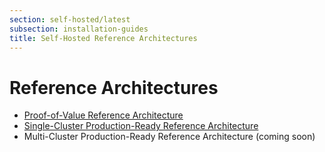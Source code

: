 ```yaml
---
section: self-hosted/latest
subsection: installation-guides
title: Self-Hosted Reference Architectures
---
```


<script context="module">
  export const prerender = true;
</script>

# Reference Architectures

- [Proof-of-Value Reference Architecture](./reference-architecture/proof-of-value)
- [Single-Cluster Production-Ready Reference Architecture](./reference-architecture/production-ready-single-cluster)
- Multi-Cluster Production-Ready Reference Architecture (coming soon)
